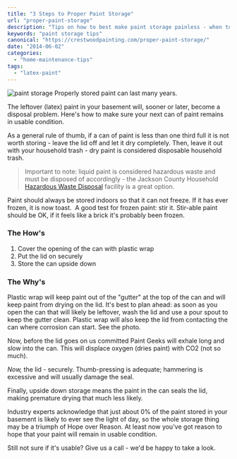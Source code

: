 ```yaml
---
title: "3 Steps to Proper Paint Storage"
url: "proper-paint-storage"
description: "Tips on how to best make paint storage painless - when to keep paint, how to get rid of old paint and how to store paint so you can actually use it in the future."
keywords: "paint storage tips"
canonical: "https://crestwoodpainting.com/proper-paint-storage/"
date: "2014-06-02"
categories:
  - "home-maintenance-tips"
tags:
  - "latex-paint"
---
```


<!-- \[caption id="attachment\_2226" align="alignright" width="200"\] -->
![paint storage](/images/Leftover-paint-e1514664930984.jpg) Properly stored paint can last many years.
<!-- \[/caption\] -->

The leftover (latex) paint in your basement will, sooner or later, become a disposal problem. Here's how to make sure your next can of paint remains in usable condition.

As a general rule of thumb, if a can of paint is less than one third full it is not worth storing - leave the lid off and let it dry completely. Then, leave it out with your household trash - dry paint is considered disposable household trash.

> Important to note: liquid paint is considered hazardous waste and must be disposed of accordingly - the Jackson County Household [Hazardous Waste Disposal](https://www.jacksongov.org/458/Household-Hazardous-Waste-Disposal) facility is a great option.

Paint should always be stored indoors so that it can not freeze. If it has ever frozen, it is now toast.  A good test for frozen paint: stir it. Stir-able paint should be OK, if it feels like a brick it's probably been frozen.

### The How's

1. Cover the opening of the can with plastic wrap
2. Put the lid on securely
3. Store the can upside down

### The Why's

Plastic wrap will keep paint out of the "gutter" at the top of the can and will keep paint from drying on the lid. It's best to plan ahead: as soon as you open the can that will likely be leftover, wash the lid and use a pour spout to keep the gutter clean. Plastic wrap will also keep the lid from contacting the can where corrosion can start. See the photo.

Now, before the lid goes on us committed Paint Geeks will exhale long and slow into the can. This will displace oxygen (dries paint) with CO2 (not so much).

_Now,_ the lid - securely. Thumb-pressing is adequate; hammering is excessive and will usually damage the seal.

Finally, upside down storage means the paint in the can seals the lid, making premature drying that much less likely.

Industry experts acknowledge that just about 0% of the paint stored in your basement is likely to ever see the light of day, so the whole storage thing may be a triumph of Hope over Reason. At least now you've got reason to hope that your paint will remain in usable condition.

Still not sure if it's usable? Give us a call - we'd be happy to take a look.
